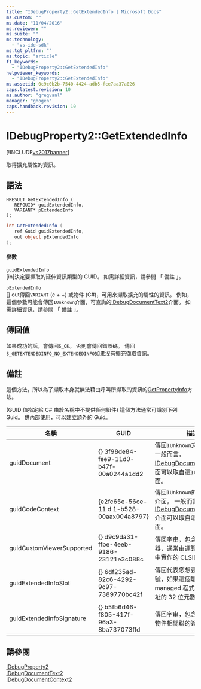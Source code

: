 ```yaml
---
title: "IDebugProperty2::GetExtendedInfo | Microsoft Docs"
ms.custom: ""
ms.date: "11/04/2016"
ms.reviewer: ""
ms.suite: ""
ms.technology: 
  - "vs-ide-sdk"
ms.tgt_pltfrm: ""
ms.topic: "article"
f1_keywords: 
  - "IDebugProperty2::GetExtendedInfo"
helpviewer_keywords: 
  - "IDebugProperty2::GetExtendedInfo"
ms.assetid: 0c9c0b2b-7540-4424-adb5-fce7aa37a026
caps.latest.revision: 10
ms.author: "gregvanl"
manager: "ghogen"
caps.handback.revision: 10
---
```

# IDebugProperty2::GetExtendedInfo
[!INCLUDE[vs2017banner](../../../code-quality/includes/vs2017banner.md)]

取得擴充屬性的資訊。  
  
## 語法  
  
```cpp#  
HRESULT GetExtendedInfo (   
   REFGUID* guidExtendedInfo,  
   VARIANT* pExtendedInfo  
);  
```  
  
```c#  
int GetExtendedInfo (   
   ref Guid guidExtendedInfo,  
   out object pExtendedInfo  
);  
```  
  
#### 參數  
 `guidExtendedInfo`  
 \[in\]決定要擷取的延伸資訊類型的 GUID。  如需詳細資訊，請參閱 「 備註 」。  
  
 `pExtendedInfo`  
 \[\] out傳回`VARIANT` \(c \+ \+\) 或物件 \(C\#\)，可用來擷取擴充的屬性的資訊。  例如，這個參數可能會傳回`IUnknown`介面，可查詢的[IDebugDocumentText2](../../../extensibility/debugger/reference/idebugdocumenttext2.md)介面。  如需詳細資訊，請參閱 「 備註 」。  
  
## 傳回值  
 如果成功的話，會傳回`S_OK`。 否則會傳回錯誤碼。  傳回`S_GETEXTENDEDINFO_NO_EXTENDEDINFO`如果沒有擴充擷取資訊。  
  
## 備註  
 這個方法，所以為了擷取本身就無法藉由呼叫所擷取的資訊的[GetPropertyInfo](../../../extensibility/debugger/reference/idebugproperty2-getpropertyinfo.md)方法。  
  
 \(GUID 值指定給 C\# 由於名稱中不提供任何組件\) 這個方法通常可識別下列 Guid。  供內部使用，可以建立額外的 Guid。  
  
|名稱|GUID|描述|  
|--------|----------|--------|  
|guidDocument|{} 3f98de84\-fee9\-11d0\-b47f\-00a0244a1dd2|傳回`IUnknown`文件的介面。  一般而言， [IDebugDocumentText2](../../../extensibility/debugger/reference/idebugdocumenttext2.md)介面可以取自這`IUnknown`介面。|  
|guidCodeContext|{e2fc65e\-56ce\-11 d 1\-b528\-00aax004a8797}|傳回`IUnknown`的文件內容的介面。  一般而言， [IDebugDocumentContext2](../../../extensibility/debugger/reference/idebugdocumentcontext2.md)介面可以取自這`IUnknown`介面。|  
|guidCustomViewerSupported|{} d9c9da31\-ffbe\-4eeb\-9186\-23121e3c088c|傳回字串，包含自訂的檢視器，通常由運算式評估工具中實作的 CLSID。|  
|guidExtendedInfoSlot|{} 6df235ad\-82c6\-4292\-9c97\-7389770bc42f|傳回代表您想要的介面槽編號，如果這個屬性表示 managed 程式碼的本機位址的 32 位元數字。|  
|guidExtendedInfoSignature|{} b5fb6d46\-f805\-417f\-96a3\-8ba737073ffd|傳回字串，包含變數的屬性物件相關聯的簽章。|  
  
## 請參閱  
 [IDebugProperty2](../../../extensibility/debugger/reference/idebugproperty2.md)   
 [IDebugDocumentText2](../../../extensibility/debugger/reference/idebugdocumenttext2.md)   
 [IDebugDocumentContext2](../../../extensibility/debugger/reference/idebugdocumentcontext2.md)